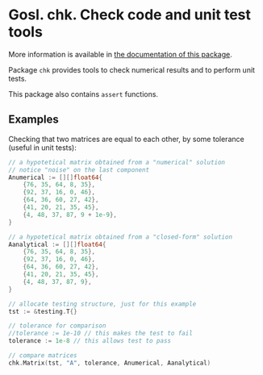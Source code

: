 # Gosl. chk. Check code and unit test tools

More information is available in [the documentation of this package](http://rawgit.com/cpmech/gosl/master/doc/xxchk.html).

Package `chk` provides tools to check numerical results and to perform unit tests.

This package also contains `assert` functions.

## Examples

Checking that two matrices are equal to each other, by some tolerance (useful in unit tests):

```go
// a hypotetical matrix obtained from a "numerical" solution
// notice "noise" on the last component
Anumerical := [][]float64{
    {76, 35, 64, 8, 35},
    {92, 37, 16, 0, 46},
    {64, 36, 60, 27, 42},
    {41, 20, 21, 35, 45},
    {4, 48, 37, 87, 9 + 1e-9},
}

// a hypotetical matrix obtained from a "closed-form" solution
Aanalytical := [][]float64{
    {76, 35, 64, 8, 35},
    {92, 37, 16, 0, 46},
    {64, 36, 60, 27, 42},
    {41, 20, 21, 35, 45},
    {4, 48, 37, 87, 9},
}

// allocate testing structure, just for this example
tst := &testing.T{}

// tolerance for comparison
//tolerance := 1e-10 // this makes the test to fail
tolerance := 1e-8 // this allows test to pass

// compare matrices
chk.Matrix(tst, "A", tolerance, Anumerical, Aanalytical)
```

